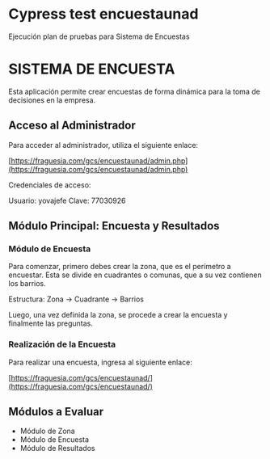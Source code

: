 # Cypress test encuestaunad

Ejecución plan de pruebas para Sistema de Encuestas

# SISTEMA DE ENCUESTA

Esta aplicación permite crear encuestas de forma dinámica para la toma de decisiones en la empresa.

## Acceso al Administrador

Para acceder al administrador, utiliza el siguiente enlace:

[https://fraguesia.com/gcs/encuestaunad/admin.php](https://fraguesia.com/gcs/encuestaunad/admin.php)

Credenciales de acceso:

Usuario: yovajefe
Clave: 77030926

## Módulo Principal: Encuesta y Resultados

### Módulo de Encuesta

Para comenzar, primero debes crear la zona, que es el perímetro a encuestar. Esta se divide en cuadrantes o comunas, que a su vez contienen los barrios.

Estructura: Zona -> Cuadrante -> Barrios

Luego, una vez definida la zona, se procede a crear la encuesta y finalmente las preguntas.

### Realización de la Encuesta

Para realizar una encuesta, ingresa al siguiente enlace:

[https://fraguesia.com/gcs/encuestaunad/](https://fraguesia.com/gcs/encuestaunad/)

## Módulos a Evaluar

- Módulo de Zona
- Módulo de Encuesta
- Módulo de Resultados
